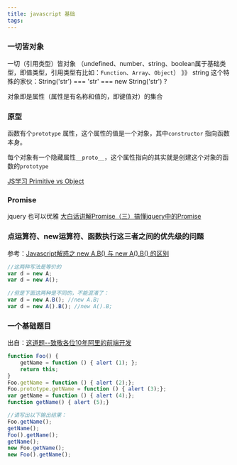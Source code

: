 ```yaml
---
title: javascript 基础
tags:
---
```

### 一切皆对象
一切（引用类型）皆对象 （undefined、number、string、boolean属于基础类型，即值类型，引用类型有比如：`Function`、`Array`、`Object`）
》》 string 这个特殊的家伙：String('str') === 'str' === new String('str') ? 

对象即是属性（属性是有名称和值的，即键值对）的集合

### 原型
函数有个`prototype` 属性，这个属性的值是一个对象，其中`constructor` 指向函数本身。

每个对象有一个隐藏属性`__proto__`，这个属性指向的其实就是创建这个对象的函数的`prototype`

[JS学习 Primitive vs Object](http://hackjutsu.com/2016/11/17/JS%E5%AD%A6%E4%B9%A0%20Primitive%20vs%20Object/)

### Promise
jquery 也可以优雅 [大白话讲解Promise（三）搞懂jquery中的Promise](http://www.cnblogs.com/lvdabao/p/jquery-deferred.html)

### 点运算符、new运算符、函数执行这三者之间的优先级的问题
参考：[Javascript解惑之 new A.B() 与 new A().B() 的区别](http://blog.csdn.net/cuixiping/article/details/15037061)
```javascript
//这两种写法是等价的  
var d = new A;  
var d = new A();  
  
//但是下面这两种是不同的，不能混淆了：  
var d = new A.B(); //new A.B;  
var d = new A().B(); //new A().B;  
```

###  一个基础题目
出自：[这道题--致敬各位10年阿里的前端开发](https://juejin.im/post/58fdb0ddda2f60005dcb4bc1)
```javascript
function Foo() {
    getName = function () { alert (1); };
    return this;
}
Foo.getName = function () { alert (2);};
Foo.prototype.getName = function () { alert (3);};
var getName = function () { alert (4);};
function getName() { alert (5);}

//请写出以下输出结果：
Foo.getName();
getName();
Foo().getName();
getName();
new Foo.getName();
new Foo().getName();
```